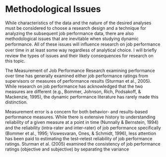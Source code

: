# Methodological Issues

While characteristics of the data and the nature of the desired analyses must be considered to choose a research design and a technique for analyzing the subsequent job performance data, there are also methodological issues that are inevitable when studying dynamic performance. All of these issues will inﬂuence research on job performance over time in at least some way regardless of analytical choice. I will brieﬂy review the types of issues and their likely consequences for research on this topic.

The Measurement of Job Performance Research examining performance over time has generally examined either job performance ratings from supervisors or measures of performance results (Sturman et al., 2005). While research on job performance has acknowledged that the two measures are different (e.g., Bommer, Johnson, Rich, Podsakoff, & Mackenzie, 1995), the dynamic performance literature has rarely made this distinction.

Measurement error is a concern for both behavior- and results-based performance measures. While there is extensive history to understanding reliability of a given measure at a point in time (Nunnally & Bernstein, 1994) and the reliability (intra-rater and inter-rater) of job performance speciﬁcally (Bommer et al., 1995; Viswesvaran, Ones, & Schmidt, 1996), less attention has been paid to estimating the test–retest reliability of job performance ratings. Sturman et al. (2005) examined the consistency of job performance ratings (objective and subjective) by separating the variance